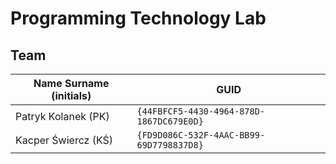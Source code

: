# Programming Technology Lab

## Team

| Name Surname (initials) | GUID                                     |
| ----------------------- | ---------------------------------------- |
| Patryk Kolanek (PK)     | `{44FBFCF5-4430-4964-878D-1867DC679E0D}` |
| Kacper Świercz (KŚ)     | `{FD9D086C-532F-4AAC-BB99-69D7798837D8}` |